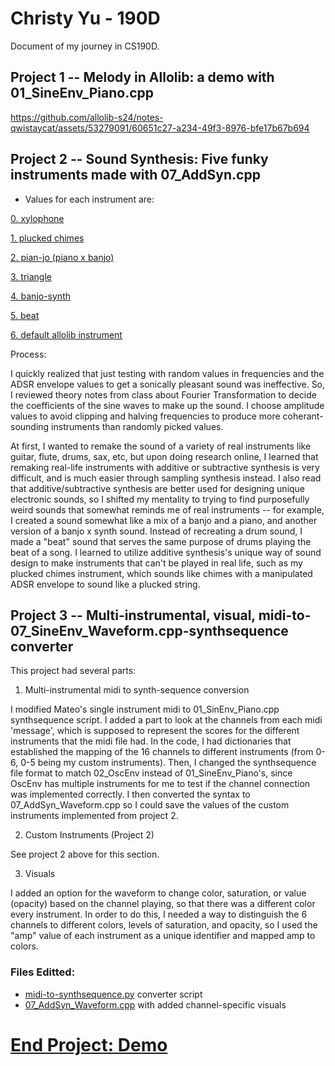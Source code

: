 # Christy Yu - 190D

Document of my journey in CS190D.

## Project 1 -- Melody in Allolib: a demo with 01_SineEnv_Piano.cpp
https://github.com/allolib-s24/notes-qwistaycat/assets/53279091/60651c27-a234-49f3-8976-bfe17b67b694

## Project 2 -- Sound Synthesis: Five funky instruments made with 07_AddSyn.cpp
- Values for each instrument are:

[0. xylophone](allolib_playground/tutorials/synthesis/bin/AddSyn-data/0.preset)

[1. plucked chimes](allolib_playground/tutorials/synthesis/bin/AddSyn-data/1.preset)

[2. pian-jo (piano x banjo)](allolib_playground/tutorials/synthesis/bin/AddSyn-data/2.preset)

[3. triangle](allolib_playground/tutorials/synthesis/bin/AddSyn-data/3.preset)

[4. banjo-synth](allolib_playground/tutorials/synthesis/bin/AddSyn-data/4.preset)

[5. beat](allolib_playground/tutorials/synthesis/bin/AddSyn-data/5.preset)

[6. default allolib instrument](allolib_playground/tutorials/synthesis/bin/AddSyn-data/6.preset)

Process: 

I quickly realized that just testing with random values in frequencies and the ADSR envelope values to get a sonically pleasant sound was ineffective. So, I reviewed theory notes from class about Fourier Transformation to decide the coefficients of the sine waves to make up the sound. I choose amplitude values to avoid clipping and halving frequencies to produce more coherant-sounding instruments than randomly picked values.

At first, I wanted to remake the sound of a variety of real instruments like guitar, flute, drums, sax, etc, but upon doing research online, I learned that remaking real-life instruments with additive or subtractive synthesis is very difficult, and is much easier through sampling synthesis instead. I also read that additive/subtractive synthesis are better used for designing unique electronic sounds, so I shifted my mentality to trying to find purposefully weird sounds that somewhat reminds me of real instruments -- for example, I created a sound somewhat like a mix of a banjo and a piano, and another version of a banjo x synth sound. Instead of recreating a drum sound, I made a "beat" sound that serves the same purpose of drums playing the beat of a song. I learned to utilize additive synthesis's unique way of sound design to make instruments that can't be played in real life, such as my plucked chimes instrument, which sounds like chimes with a manipulated ADSR envelope to sound like a plucked string. 

## Project 3 -- Multi-instrumental, visual, midi-to-07_SineEnv_Waveform.cpp-synthsequence converter

This project had several parts:
1. Multi-instrumental midi to synth-sequence conversion

I modified Mateo's single instrument midi to 01_SinEnv_Piano.cpp synthsequence script. I added a part to look at the channels from each midi 'message', which is supposed to represent the scores for the different instruments that the midi file had. In the code, I had dictionaries that established the mapping of the 16 channels to different instruments (from 0-6, 0-5 being my custom instruments). Then, I changed the synthsequence file format to match 02_OscEnv instead of 01_SineEnv_Piano's, since OscEnv has multiple instruments for me to test if the channel connection was implemented correctly. I then converted the syntax to 07_AddSyn_Waveform.cpp so I could save the values of the custom instruments implemented from project 2.

2. Custom Instruments (Project 2)

See project 2 above for this section. 

3. Visuals

I added an option for the waveform to change color, saturation, or value (opacity) based on the channel playing, so that there was a different color every instrument. In order to do this, I needed a way to distinguish the 6 channels to different colors, levels of saturation, and opacity, so I used the "amp" value of each instrument as a unique identifier and mapped amp to colors.

### Files Editted:
- [midi-to-synthsequence.py](allolib_playground/tutorials/synthesis/midi_to_synthsequence.py) converter script
- [07_AddSyn_Waveform.cpp](allolib_playground/tutorials/synthesis/07_AddSyn_Waveform.cpp) with added channel-specific visuals

# [End Project: Demo](https://youtu.be/MgQTpIPndlM)
